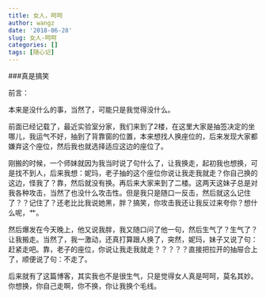 ```yaml
---
title: 女人，呵呵
author: wangz
date: '2018-06-28'
slug: 女人-呵呵
categories: []
tags: [随心记]
---
```

###真是搞笑

前言：

本来是没什么的事，当然了，可能只是我觉得没什么。

前面已经记载了，最近实验室分家，我们来到了2楼，在这里大家是抽签决定的坐哪儿，我运气不好，抽到了背靠窗的位置，本来想找人换座位的，后来发现大家都嫌弃这个座位，然后我也就选择适应这边的座位了。

刚搬的时候，一个师妹就因为我当时说了句什么了，让我换走，起初我也想换，可是找不到人，后来我想：妮玛，老子抽的这个座位你说让我走我就走？你自己换的这边，怪我了？靠，然后就没有换。再后来大家来到了二楼。这两天这妹子总是对我各种攻击，当然了也没什么攻击性。但是我只是随口一反击，然后就这么记住了？？记住了？还老比比我说她黑，胖？搞笑，你攻击我还让我反过来夸你？想什么呢，艹。

然后爆发在今天晚上，他又说我胖，我又随口问了他一句，然后生气了？生气了？让我搬走。当然了，我一激动，还真打算跟人换了，突然，妮玛，妹子又说了句：赶紧走吧。靠，老子的座位，你说让我走我就走？？？？？直接把拉开的抽屉合上了，顺便说了句：不走了。

后来就有了这篇博客，其实我也不是很生气，只是觉得女人真是呵呵，莫名其妙。你想换，你自己走啊，你不换，你让我换个毛线。